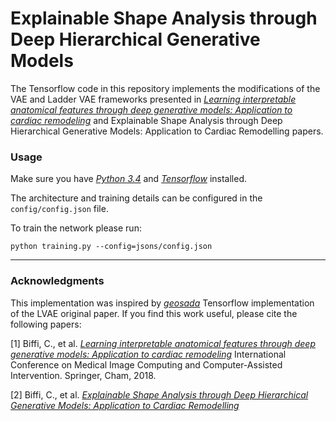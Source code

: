 # Explainable Shape Analysis through Deep Hierarchical Generative Models

The Tensorflow code in this repository implements the modifications of the VAE and Ladder VAE frameworks presented in *[Learning interpretable anatomical features through deep generative models: Application to cardiac remodeling](https://arxiv.org/pdf/1807.06843.pdf)* and Explainable Shape Analysis through Deep Hierarchical Generative Models: Application to Cardiac Remodelling papers.

### Usage

Make sure you have *[Python 3.4](https://www.python.org/downloads/windows/)* and *[Tensorflow](https://www.tensorflow.org/install/)* installed.

The architecture and training details can be configured in the `config/config.json` file.

To train the network please run:

`python training.py --config=jsons/config.json` 


***

### Acknowledgments

This implementation was inspired by *[geosada](https://github.com/geosada/LVAE)* Tensorflow implementation of the LVAE original paper. If you find this work useful, please cite the following papers: 

[1] Biffi, C., et al. *[Learning interpretable anatomical features through deep generative models: Application to cardiac remodeling](https://arxiv.org/pdf/1807.06843.pdf)* International Conference on Medical Image Computing and Computer-Assisted Intervention. Springer, Cham, 2018.

[2] Biffi, C., et al. *[Explainable Shape Analysis through Deep Hierarchical Generative Models: Application to Cardiac Remodelling](https://arxiv.org/pdf/1807.06843.pdf)*
